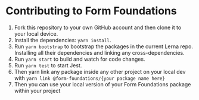 # Contributing to Form Foundations

1. Fork this repository to your own GitHub account and then clone it to your local device.
2. Install the dependencies: `yarn install`.
3. Run `yarn bootstrap` to bootstrap the packages in the current Lerna repo. Installing all their dependencies and linking any cross-dependencies.
4. Run `yarn start` to build and watch for code changes.
5. Run `yarn test` to start Jest.
6. Then yarn link any package inside any other project on your local dev with `yarn link @form-foundations/{your package name here}`
7. Then you can use your local version of your Form Foundations package within your project
